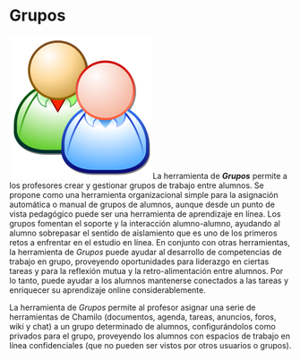 # Grupos

![](../../.gitbook/assets/graphics276%20%282%29.svg)La herramienta de _**Grupos**_ permite a los profesores crear y gestionar grupos de trabajo entre alumnos. Se propone como una herramienta organizacional simple para la asignación automática o manual de grupos de alumnos, aunque desde un punto de vista pedagógico puede ser una herramienta de aprendizaje en línea. Los grupos fomentan el soporte y la interacción alumno-alumno, ayudando al alumno sobrepasar el sentido de aislamiento que es uno de los primeros retos a enfrentar en el estudio en línea. En conjunto con otras herramientas, la herramienta de _Grupos_ puede ayudar al desarrollo de competencias de trabajo en grupo, proveyendo oportunidades para liderazgo en ciertas tareas y para la reflexión mutua y la retro-alimentación entre alumnos. Por lo tanto, puede ayudar a los alumnos mantenerse conectados a las tareas y enriquecer su aprendizaje online considerablemente.

La herramienta de _Grupos_ permite al profesor asignar una serie de herramientas de Chamilo \(documentos, agenda, tareas, anuncios, foros, wiki y chat\) a un grupo determinado de alumnos, configurándolos como privados para el grupo, proveyendo los alumnos con espacios de trabajo en línea confidenciales \(que no pueden ser vistos por otros usuarios o grupos\).

